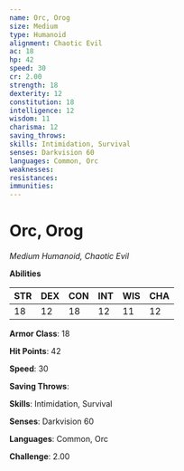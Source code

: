 ```yaml
---
name: Orc, Orog
size: Medium
type: Humanoid
alignment: Chaotic Evil
ac: 18
hp: 42
speed: 30
cr: 2.00
strength: 18
dexterity: 12
constitution: 18
intelligence: 12
wisdom: 11
charisma: 12
saving_throws: 
skills: Intimidation, Survival
senses: Darkvision 60
languages: Common, Orc
weaknesses:
resistances:
immunities:
---
```


# Orc, Orog

*Medium Humanoid, Chaotic Evil*

**Abilities**

| STR | DEX | CON | INT | WIS | CHA |
| --- | --- | --- | --- | --- | --- |
| 18 | 12 | 18 | 12 | 11 | 12 |

**Armor Class**: 18

**Hit Points**: 42

**Speed**: 30

**Saving Throws**: 

**Skills**: Intimidation, Survival

**Senses**: Darkvision 60

**Languages**: Common, Orc

**Challenge**: 2.00

